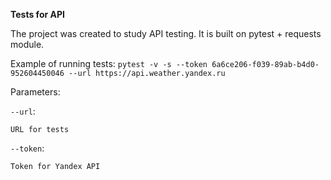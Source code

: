 **Tests for API**

The project was created to study API testing.
It is built on pytest + requests module.

Example of running tests:
`pytest -v -s --token 6a6ce206-f039-89ab-b4d0-952604450046 --url https://api.weather.yandex.ru`

Parameters:
 
`--url`:
    
    URL for tests
    
`--token`:
    
    Token for Yandex API